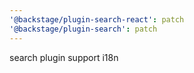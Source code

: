 ```yaml
---
'@backstage/plugin-search-react': patch
'@backstage/plugin-search': patch
---
```


search plugin support i18n
